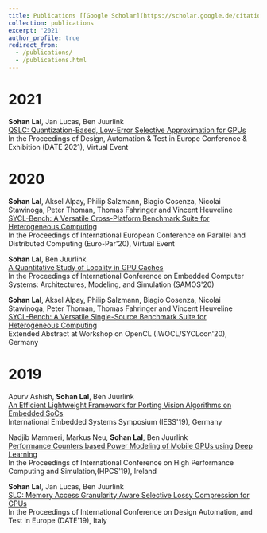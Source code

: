 ```yaml
---
title: Publications [[Google Scholar](https://scholar.google.de/citations?user=0C7ensoAAAAJ&hl=en)]
collection: publications
excerpt: '2021'
author_profile: true
redirect_from: 
  - /publications/
  - /publications.html
---
```


2021
===

**Sohan Lal**, Jan Lucas, Ben Juurlink <br> 
[QSLC: Quantization-Based, Low-Error Selective Approximation for GPUs](https://ieeexplore.ieee.org/abstract/document/9474124) <br> 
In the Proceedings of Design, Automation & Test in Europe Conference & Exhibition (DATE 2021), Virtual Event

2020
===
**Sohan Lal**, Aksel Alpay, Philip Salzmann, Biagio Cosenza, Nicolai Stawinoga, Peter Thoman, Thomas Fahringer and Vincent Heuveline <br>
[SYCL-Bench: A Versatile Cross-Platform Benchmark Suite for Heterogeneous Computing](https://link.springer.com/chapter/10.1007/978-3-030-57675-2_39) <br>
In the Proceedings of International European Conference on Parallel and Distributed Computing (Euro-Par'20), Virtual Event
    
**Sohan Lal**, Ben Juurlink <br>
[A Quantitative Study of Locality in GPU Caches](https://link.springer.com/chapter/10.1007/978-3-030-60939-9_16) <br>
In the Proceedings of International Conference on Embedded Computer Systems: Architectures, Modeling, and Simulation (SAMOS'20)
    
**Sohan Lal**, Aksel Alpay, Philip Salzmann, Biagio Cosenza, Nicolai Stawinoga, Peter Thoman, Thomas Fahringer and Vincent Heuveline <br>
[SYCL-Bench: A Versatile Single-Source Benchmark Suite for Heterogeneous Computing](https://dl.acm.org/doi/pdf/10.1145/3388333.3388669) <br>
Extended Abstract at Workshop on OpenCL (IWOCL/SYCLcon'20), Germany

2019
===
Apurv Ashish, **Sohan Lal**, Ben Juurlink <br> 
[An Efficient Lightweight Framework for Porting Vision Algorithms on Embedded SoCs](https://www.depositonce.tu-berlin.de/handle/11303/10722) <br>
International Embedded Systems Symposium (IESS'19), Germany
   
Nadjib Mammeri, Markus Neu, **Sohan Lal**, Ben Juurlink <br>
[Performance Counters based Power Modeling of Mobile GPUs using Deep Learning](https://ieeexplore.ieee.org/abstract/document/9188139) <br>
In the Proceedings of International Conference on High Performance Computing and Simulation,(HPCS'19), Ireland
          
**Sohan Lal**, Jan Lucas, Ben Juurlink <br>
[SLC: Memory Access Granularity Aware Selective Lossy Compression for GPUs](https://ieeexplore.ieee.org/abstract/document/8714810) <br>
In the Proceedings of International Conference on Design Automation, and Test in Europe (DATE'19), Italy
